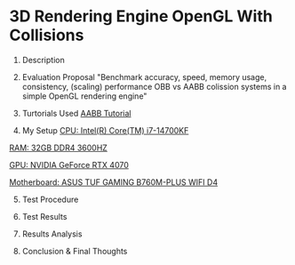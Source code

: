 # 3D Rendering Engine OpenGL With Collisions

1. Description

2. Evaluation Proposal
"Benchmark accuracy, speed, memory usage, consistency, (scaling) performance OBB vs AABB colission systems in a simple OpenGL rendering engine"

3. Turtorials Used
[AABB Tutorial](https://developer.mozilla.org/en-US/docs/Games/Techniques/3D_collision_detection)
4. My Setup
[CPU: Intel(R) Core(TM) i7-14700KF](https://www.intel.com/content/www/us/en/products/sku/236789/intel-core-i7-processor-14700kf-33m-cache-up-to-5-60-ghz/specifications.html)

[RAM: 32GB DDR4 3600HZ](https://azerty.nl/product/corsair-vengeance-lpx-geheugen/4069527)

[GPU: NVIDIA GeForce RTX 4070](https://www.gigabyte.com/Graphics-Card/GV-N4070GAMING-OC-12GD#kf)

[Motherboard: ASUS TUF GAMING B760M-PLUS WIFI D4](https://www.asus.com/motherboards-components/motherboards/tuf-gaming/tuf-gaming-b760m-plus-wifi-d4/)

5. Test Procedure

6. Test Results

7. Results Analysis

8. Conclusion & Final Thoughts